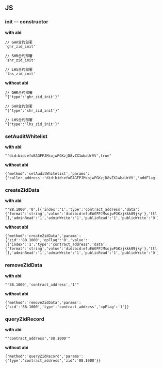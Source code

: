 ## JS
### init -- constructor
**with abi**
```
// GHR合约部署
'ghr_zid_init'

// SHR合约部署
'shr_zid_init'

// LHS合约部署
'lhs_zid_init'
```

**without abi**
```
// GHR合约部署
"{'type':'ghr_zid_init'}"

// SHR合约部署
"{'type':'shr_zid_init'}"

// LHS合约部署
"{'type':'lhs_zid_init'}"
```

### setAuditWhitelist
**with abi**
```
"'did:bid:efuEAGFPJMsojwPGKzjD8vZX1wbaUrVV',true"
```

**without abi**
```
{'method':'setAuditWhitelist','params':{'caller_address':'did:bid:efuEAGFPJMsojwPGKzjD8vZX1wbaUrVV','addFlag':true}}
```

### createZidData
**with abi**
```
"'88.1000','0',[{'index':'1','type':'contract_address','data':{'format':'string','value':'did:bid:efuEAGFPJMsojwPGKzjkkk89jky'},'ttl':'86400','ttlType':'0','timestamp':'0','references':[],'adminRead':'1','adminWrite':'1','publicRead':'1','publicWrite':'0'}]"
```

**without abi**
```
{'method':'createZidData','params':{'zid':'88.1000','opFlag':'0','value':[{'index':'1','type':'contract_address','data':{'format':'string','value':'did:bid:efuEAGFPJMsojwPGKzjkkk89jky'},'ttl':'86400','ttlType':'0','timestamp':'0','references':[],'adminRead':'1','adminWrite':'1','publicRead':'1','publicWrite':'0'}]}}
```

### removeZidData
**with abi**
```
"'88.1000','contract_address','1'"
```

**without abi**
```
{'method':'removeZidData','params':{'zid':'88.1000','type':'contract_address','opFlag':'1'}}
```

### queryZidRecord
**with abi**
```
"'contract_address','88.1000'"
```

**without abi**
```
{'method':'queryZidRecord','params':{'type':'contract_address','zid':'88.1000'}}
```
